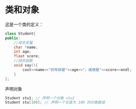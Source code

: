 # 类和对象

这是一个类的定义：

```c++
class Student{
public:
    //成员变量
    char *name;
    int age;
    float score;
    //成员函数
    void say(){
        cout<<name<<"的年龄是"<<age<<"，成绩是"<<score<<endl;
    }
};
```

声明对象

```c++
Student stu1; // 声明一个对象 stu1
Student stu[100]; // 声明一个长度为 100 的对象数组
```


